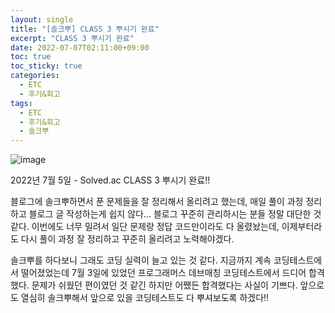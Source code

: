 ```yaml
---
layout: single
title: "[솔크뿌] CLASS 3 뿌시기 완료"
excerpt: "CLASS 3 뿌시기 완료"
date: 2022-07-07T02:11:00+09:00
toc: true
toc_sticky: true
categories:
  - ETC
  - 후기&회고
tags:
  - ETC
  - 후기&회고
  - 솔크뿌
---
```


![image](https://user-images.githubusercontent.com/60471550/177599639-f715996b-181d-4a4f-b094-b2ca30ebadff.png)

2022년 7월 5일 - Solved.ac CLASS 3 뿌시기 완료!!

블로그에 솔크뿌하면서 푼 문제들을 잘 정리해서 올리려고 했는데, 매일 풀이 과정 정리하고 블로그 글 작성하는게 쉽지 않다\... 블로그 꾸준히 관리하시는 분들 정말 대단한 것 같다. 이번에도 너무 밀려서 일단 문제랑 정답 코드만이라도 다 올렸놨는데, 이제부터라도 다시 풀이 과정 잘 정리하고 꾸준히 올리려고 노력해야겠다.

솔크뿌를 하다보니 그래도 코딩 실력이 늘고 있는 것 같다. 지금까지 계속 코딩테스트에서 떨어졌었는데 7월 3일에 있었던 프로그래머스 데브매칭 코딩테스트에서 드디어 합격했다. 문제가 쉬웠던 편이였던 것 같긴 하지만 어쨌든 합격했다는 사실이 기쁘다. 앞으로도 열심히 솔크뿌해서 앞으로 있을 코딩테스트도 다 뿌셔보도록 하겠다!!